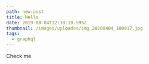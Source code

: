 ```yaml
---
path: new-post
title: Hello
date: 2019-08-04T12:10:10.595Z
thumbnail: /images/uploades/img_20200404_100917.jpg
tags:
  - graphql
---
```

Check me
